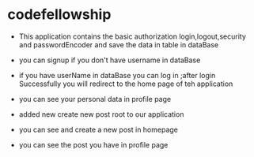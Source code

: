 # codefellowship

- This application contains the basic authorization login,logout,security and passwordEncoder and save the data in table in dataBase
- you can signup if you don't have username in dataBase
- if you have userName in dataBase you can log in ;after login Successfully you will redirect to the home page of teh application 
- you can see your personal data in profile page 

- added new create new post root to our application 
- you can see and create a new post in homepage 
- you can see the post you have in profile page 
